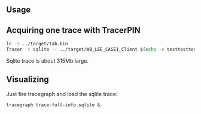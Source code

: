## Usage

## Acquiring one trace with TracerPIN

```bash
ln -s ../target/Tab.bin
Tracer -t sqlite -- ../target/WB_LEE_CASE1_Client $(echo -n testtesttesttest|xxd -p|sed 's/\(..\)/\1 /g')
```

Sqlite trace is about 315Mb large.

## Visualizing

Just fire tracegraph and load the sqlite trace:

```
tracegraph trace-full-info.sqlite &
```
